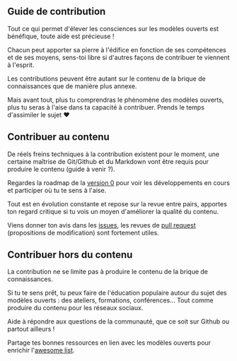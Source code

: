 ## Guide de contribution

Tout ce qui permet d'élever les consciences sur les modèles ouverts est bénéfique, toute aide est précieuse !

Chacun peut apporter sa pierre à l'édifice en fonction de ses compétences et de ses moyens, sens-toi libre si d'autres façons de
contribuer te viennent à l'esprit.

Les contributions peuvent être autant sur le contenu de la brique de connaissances que de manière plus annexe.

Mais avant tout, plus tu comprendras le phénomène des modèles ouverts, plus tu seras à l'aise dans ta capacité à contribuer. Prends le temps d'assimiler le sujet ❤️

## Contribuer au contenu

De réels freins techniques à la contribution existent pour le moment, une certaine maîtrise de Git/Github et du Markdown vont être requis pour produire le contenu (guide à venir ?).

Regardes la roadmap de la [version 0](https://github.com/AbcSxyZ/Open-Models/projects/1) pour voir les développements en cours et participer où tu te sens à l'aise.

Tout est en évolution constante et repose sur la revue entre pairs, apportes ton regard critique si tu vois un moyen d'améliorer la qualité du contenu.

Viens donner ton avis dans les [issues](https://github.com/AbcSxyZ/Open-Models/issues), les revues de [pull
request](https://github.com/AbcSxyZ/Open-Models/pulls) (propositions de modification) sont fortement utiles.

## Contribuer hors du contenu

La contribution ne se limite pas à produire le contenu de la brique de connaissances.

Si tu te sens prêt, tu peux faire de l'éducation populaire autour du sujet des modèles ouverts : des ateliers, formations, conférences... Tout comme produire du contenu pour les réseaux sociaux.

Aide à répondre aux questions de la communauté, que ce soit sur Github ou partout ailleurs !

Partage tes bonnes ressources en lien avec les modèles ouverts pour enrichir l'[awesome list](https://github.com/AbcSxyZ/Open-Models/discussions/7).
